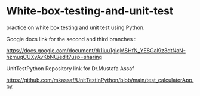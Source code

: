 # White-box-testing-and-unit-test
practice on white box testing and unit test using Python.


Google docs link for the second and third branches :

  https://docs.google.com/document/d/1iuu1giqMSHfN_YE8Gal9z3dtNaN-hzmuqCUXyAvKbNU/edit?usp=sharing
  
  
UnitTestPython Repository link for Dr.Mustafa Assaf

  https://github.com/mkassaf/UnitTestInPython/blob/main/test_calculatorApp.py
